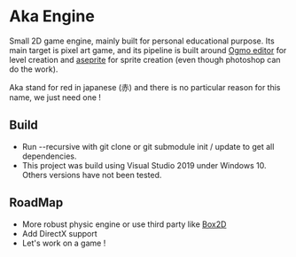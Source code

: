 # Aka Engine

Small 2D game engine, mainly built for personal educational purpose. Its main target is pixel art game, and its pipeline is built around [Ogmo editor](https://ogmo-editor-3.github.io/) for level creation and [aseprite](https://www.aseprite.org/) for sprite creation (even though photoshop can do the work).

Aka stand for red in japanese (赤) and there is no particular reason for this name, we just need one !

## Build
-   Run --recursive with git clone or git submodule init / update to get all dependencies.
-   This project was build using Visual Studio 2019 under Windows 10. Others versions have not been tested.

## RoadMap
-   More robust physic engine or use third party like [Box2D](https://box2d.org/)
-   Add DirectX support
-   Let's work on a game !
